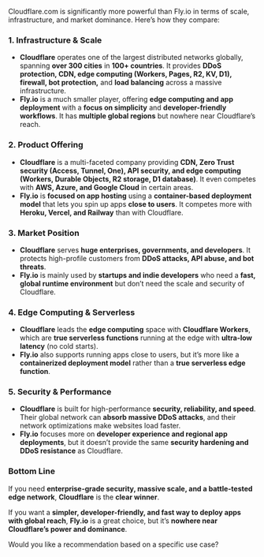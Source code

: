 Cloudflare.com is significantly more powerful than Fly.io in terms of scale, infrastructure, and market dominance. Here’s how they compare:

### **1. Infrastructure & Scale**
- **Cloudflare** operates one of the largest distributed networks globally, spanning **over 300 cities** in **100+ countries**. It provides **DDoS protection, CDN, edge computing (Workers, Pages, R2, KV, D1), firewall, bot protection,** and **load balancing** across a massive infrastructure.
- **Fly.io** is a much smaller player, offering **edge computing and app deployment** with a **focus on simplicity** and **developer-friendly workflows**. It has **multiple global regions** but nowhere near Cloudflare’s reach.

### **2. Product Offering**
- **Cloudflare** is a multi-faceted company providing **CDN, Zero Trust security (Access, Tunnel, One), API security, and edge computing (Workers, Durable Objects, R2 storage, D1 database)**. It even competes with **AWS, Azure, and Google Cloud** in certain areas.
- **Fly.io** is **focused on app hosting** using a **container-based deployment model** that lets you spin up apps **close to users**. It competes more with **Heroku, Vercel, and Railway** than with Cloudflare.

### **3. Market Position**
- **Cloudflare** serves **huge enterprises, governments, and developers**. It protects high-profile customers from **DDoS attacks, API abuse, and bot threats**.
- **Fly.io** is mainly used by **startups and indie developers** who need a **fast, global runtime environment** but don’t need the scale and security of Cloudflare.

### **4. Edge Computing & Serverless**
- **Cloudflare** leads the **edge computing** space with **Cloudflare Workers**, which are **true serverless functions** running at the edge with **ultra-low latency** (no cold starts).
- **Fly.io** also supports running apps close to users, but it’s more like a **containerized deployment model** rather than a **true serverless edge function**.

### **5. Security & Performance**
- **Cloudflare** is built for high-performance **security, reliability, and speed**. Their global network can **absorb massive DDoS attacks**, and their network optimizations make websites load faster.
- **Fly.io** focuses more on **developer experience and regional app deployments**, but it doesn’t provide the same **security hardening and DDoS resistance** as Cloudflare.

### **Bottom Line**
If you need **enterprise-grade security, massive scale, and a battle-tested edge network**, **Cloudflare** is the **clear winner**.

If you want a **simpler, developer-friendly, and fast way to deploy apps with global reach**, **Fly.io** is a great choice, but it’s **nowhere near Cloudflare’s power and dominance**.

Would you like a recommendation based on a specific use case?